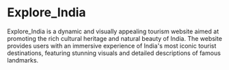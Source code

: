 # Explore_India
Explore_India is a dynamic and visually appealing tourism website aimed at promoting the rich cultural heritage and natural beauty of India. The website provides users with an immersive experience of India's most iconic tourist destinations, featuring stunning visuals and detailed descriptions of famous landmarks.
